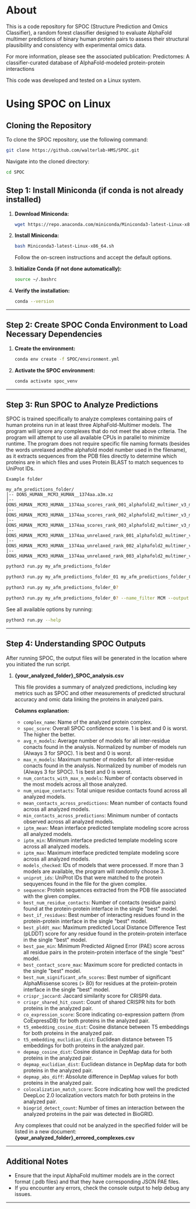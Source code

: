 # About

This is a code repository for SPOC (Structure Prediction and Omics Classifier), a random forest classifier designed to evaluate AlphaFold multimer predictions of binary human protein pairs to assess their structural plausibility and consistency with experimental omics data.

For more information, please see the associated publication: Predictomes: A classifier-curated database of AlphaFold-modeled protein-protein interactions

This code was developed and tested on a Linux system.


# Using SPOC on Linux

## Cloning the Repository

To clone the SPOC repository, use the following command:

```bash
git clone https://github.com/walterlab-HMS/SPOC.git
```

Navigate into the cloned directory:

```bash
cd SPOC
```


## Step 1: Install Miniconda (if conda is not already installed)

1. **Download Miniconda:**

   ```bash
   wget https://repo.anaconda.com/miniconda/Miniconda3-latest-Linux-x86_64.sh
   ```

2. **Install Miniconda:**

   ```bash
   bash Miniconda3-latest-Linux-x86_64.sh
   ```

   Follow the on-screen instructions and accept the default options.

3. **Initialize Conda (if not done automatically):**

   ```bash
   source ~/.bashrc
   ```

4. **Verify the installation:**

   ```bash
   conda --version
   ```

---

## Step 2: Create SPOC Conda Environment to Load Necessary Dependencies

1. **Create the environment:**

   ```bash
   conda env create -f SPOC/environment.yml
   ```

2. **Activate the SPOC environment:**

   ```bash
   conda activate spoc_venv
   ```

---

## Step 3: Run SPOC to Analyze Predictions

SPOC is trained specifically to analyze complexes containing pairs of human proteins run in at least three AlphaFold-Multimer models. The program will ignore any complexes that do not meet the above criteria. The program will attempt to use all available CPUs in parallel to minimize runtime. The program does not require specific file naming formats (besides the words unrelaxed andthe alphafold model number used in the filename), as it extracts sequences from the PDB files directly to determine which proteins are in which files and uses Protein BLAST to match sequences to UniProt IDs.

```
Example folder

my_afm_predictions_folder/
│-- DONS_HUMAN__MCM3_HUMAN__1374aa.a3m.xz
│-- DONS_HUMAN__MCM3_HUMAN__1374aa_scores_rank_001_alphafold2_multimer_v3_model_1_seed_000.json.xz
│-- DONS_HUMAN__MCM3_HUMAN__1374aa_scores_rank_002_alphafold2_multimer_v3_model_2_seed_000.json.xz
│-- DONS_HUMAN__MCM3_HUMAN__1374aa_scores_rank_003_alphafold2_multimer_v3_model_4_seed_000.json.xz
│-- DONS_HUMAN__MCM3_HUMAN__1374aa_unrelaxed_rank_001_alphafold2_multimer_v3_model_1_seed_000.pdb.xz
│-- DONS_HUMAN__MCM3_HUMAN__1374aa_unrelaxed_rank_002_alphafold2_multimer_v3_model_2_seed_000.pdb.xz
│-- DONS_HUMAN__MCM3_HUMAN__1374aa_unrelaxed_rank_003_alphafold2_multimer_v3_model_4_seed_000.pdb.xz

```

```bash
python3 run.py my_afm_predictions_folder
```

```bash
python3 run.py my_afm_predictions_folder_01 my_afm_predictions_folder_02
```

```bash
python3 run.py my_afm_predictions_folder_0?
```

```bash
python3 run.py my_afm_predictions_folder_0? --name_filter MCM --output only_mcm_complexes
```

See all available options by running:

```bash
python3 run.py --help
```

---

## Step 4: Understanding SPOC Outputs

After running SPOC, the output files will be generated in the location where you initiated the run script.

1. **{your_analyzed_folder}_SPOC_analysis.csv**

   This file provides a summary of analyzed predictions, including key metrics such as SPOC and other measurements of predicted structural accuracy and omic data linking the proteins in analyzed pairs.

   **Columns explanation:**
   - `complex_name`: Name of the analyzed protein complex.
   - `spoc_score`: Overall SPOC confidence score. 1 is best and 0 is worst. The higher the better.
   - `avg_n_models`: Average number of models for all inter-residue conacts found in the analysis. Normalized by number of models run (Always 3 for SPOC). 1 is best and 0 is worst.
   - `max_n_models`: Maximum number of models for all inter-residue conacts found in the analysis. Normalized by number of models run (Always 3 for SPOC). 1 is best and 0 is worst.
   - `num_contacts_with_max_n_models`: Number of contacts observed in the most models across all those analyzed.
   - `num_unique_contacts`: Total unique residue contacts found across all analyzed models.
   - `mean_contacts_across_predictions`: Mean number of contacts found across all analyzed models.
   - `min_contacts_across_predictions`: Minimum number of contacts observed across all analyzed models.
   - `iptm_mean`: Mean interface predicted template modeling score across all analyzed models.
   - `iptm_min`: Minimum interface predicted template modeling score across all analyzed models.
   - `iptm_max`: Maximum interface predicted template modeling score across all analyzed models.
   - `models_checked`: IDs of models that were processed. If more than 3 models are available, the program will randomlly choose 3.
   - `uniprot_ids`: UniProt IDs that were matched to the protein sequyences found in the file for the given complex.
   - `sequence`: Protein sequences extracted from the PDB file associated with the given complex.
   - `best_num_residue_contacts`: Number of contacts (residue pairs) found at the protein-protein interface in the single "best" model.
   - `best_if_residues`: Best number of interacting residues found in the protein-protein interface in the single "best" model.
   - `best_plddt_max`: Maximum predicted Local Distance Difference Test (pLDDT) score for any residue found in the protein-protein interface in the single "best" model.
   - `best_pae_min`: Minimum Predicted Aligned Error (PAE) score across all residue pairs in the protein-protein interface of the single "best" model.
   - `best_contact_score_max`: Maximum score for predicted contacts in the single "best" model.
   - `best_num_significant_afm_scores`: Best number of significant AlphaMissense scores (> 80) for residues at the protein-protein interface in the single "best" model.
   - `crispr_jaccard`: Jaccard similarity score for CRISPR data.
   - `crispr_shared_hit_count`: Count of shared CRISPR hits for both proteins in the analyzed pair.
   - `co_expression_score`: Score indicating co-expression pattern (from CoExpressDB) for both proteins in the analyzed pair.
   - `t5_embedding_cosine_dist`: Cosine distance between T5 embeddings for both proteins in the analyzed pair.
   - `t5_embedding_euclidian_dist`: Euclidean distance between T5 embeddings for both proteins in the analyzed pair.
   - `depmap_cosine_dist`: Cosine distance in DepMap data for both proteins in the analyzed pair.
   - `depmap_euclidian_dist`: Euclidean distance in DepMap data for both proteins in the analyzed pair.
   - `depmap_abs_diff`: Absolute difference in DepMap values for both proteins in the analyzed pair.
   - `colocalization_match_score`: Score indicating how well the predicted DeepLoc 2.0 localization vectors match for both proteins in the analyzed pair.
   - `biogrid_detect_count`: Number of times an interaction between the analyzed proteins in the pair was detected in BioGRID.

   Any complexes that could not be analyzed in the specified folder will be listed in a new document: **{your_analyzed_folder}_errored_complexes.csv**

---

## Additional Notes

- Ensure that the input AlphaFold multimer models are in the correct format (.pdb files) and that they have corresponding JSON PAE files.
- If you encounter any errors, check the console output to help debug any issues.

---
